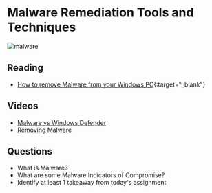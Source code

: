 # Malware Remediation Tools and Techniques

![malware](https://fox2now.com/wp-content/uploads/sites/14/2016/10/150114094258-the-jester-1024x576.jpg)

## Reading

- [How to remove Malware from your Windows PC](https://www.pcworld.com/article/243818/how-to-remove-malware-from-your-windows-pc.html){:target="_blank"}

## Videos

- [Malware vs Windows Defender](https://www.youtube.com/watch?v=ZbYx8V2RTjc)
- [Removing Malware](https://www.youtube.com/watch?v=3OPxAGk65tM)

## Questions

- What is Malware?
- What are some Malware Indicators of Compromise?
- Identify at least 1 takeaway from today's assignment